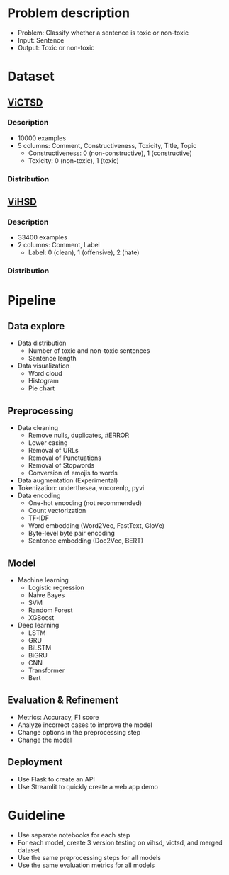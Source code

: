 # Problem description
- Problem: Classify whether a sentence is toxic or non-toxic
- Input: Sentence
- Output: Toxic or non-toxic
# Dataset
## [ViCTSD](https://github.com/tarudesu/ViCTSD)
### Description 
- 10000 examples
- 5 columns: Comment, Constructiveness, Toxicity, Title, Topic
    + Constructiveness: 0 (non-constructive), 1 (constructive)
    + Toxicity: 0 (non-toxic), 1 (toxic)
### Distribution
## [ViHSD](https://github.com/sonlam1102/vihsd)
### Description
- 33400 examples
- 2 columns: Comment, Label
    + Label: 0 (clean), 1 (offensive), 2 (hate)
### Distribution    
# Pipeline
## Data explore
- Data distribution
    + Number of toxic and non-toxic sentences
    + Sentence length
- Data visualization
    + Word cloud
    + Histogram
    + Pie chart
## Preprocessing
- Data cleaning
    + Remove nulls, duplicates, #ERROR
    + Lower casing
    + Removal of URLs
    + Removal of Punctuations
    + Removal of Stopwords
    + Conversion of emojis to words
- Data augmentation (Experimental)
- Tokenization: underthesea, vncorenlp, pyvi
- Data encoding
    + One-hot encoding (not recommended)
    + Count vectorization
    + TF-IDF
    + Word embedding (Word2Vec, FastText, GloVe)
    + Byte-level byte pair encoding 
    + Sentence embedding (Doc2Vec, BERT)
## Model
- Machine learning
    + Logistic regression
    + Naive Bayes
    + SVM
    + Random Forest
    + XGBoost
- Deep learning
    + LSTM
    + GRU
    + BiLSTM
    + BiGRU
    + CNN
    + Transformer
    + Bert
## Evaluation & Refinement
- Metrics: Accuracy, F1 score
- Analyze incorrect cases to improve the model
- Change options in the preprocessing step
- Change the model
## Deployment
- Use Flask to create an API
- Use Streamlit to quickly create a web app demo
# Guideline
- Use separate notebooks for each step
- For each model, create 3 version testing on vihsd, victsd, and merged dataset
- Use the same preprocessing steps for all models
- Use the same evaluation metrics for all models
